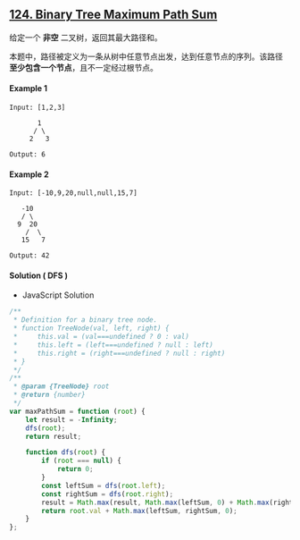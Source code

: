 ## [124. Binary Tree Maximum Path Sum](https://leetcode.com/problems/binary-tree-maximum-path-sum/)

给定一个 **非空** 二叉树，返回其最大路径和。

本题中，路径被定义为一条从树中任意节点出发，达到任意节点的序列。该路径 **至少包含一个节点**，且不一定经过根节点。

#### Example 1

```text
Input: [1,2,3]

       1
      / \
     2   3

Output: 6
```

#### Example 2

```text
Input: [-10,9,20,null,null,15,7]

   -10
   / \
  9  20
    /  \
   15   7

Output: 42
```

#### Solution ( **DFS** )

-   JavaScript Solution

```javascript
/**
 * Definition for a binary tree node.
 * function TreeNode(val, left, right) {
 *     this.val = (val===undefined ? 0 : val)
 *     this.left = (left===undefined ? null : left)
 *     this.right = (right===undefined ? null : right)
 * }
 */
/**
 * @param {TreeNode} root
 * @return {number}
 */
var maxPathSum = function (root) {
    let result = -Infinity;
    dfs(root);
    return result;

    function dfs(root) {
        if (root === null) {
            return 0;
        }
        const leftSum = dfs(root.left);
        const rightSum = dfs(root.right);
        result = Math.max(result, Math.max(leftSum, 0) + Math.max(rightSum, 0) + root.val);
        return root.val + Math.max(leftSum, rightSum, 0);
    }
};
```
